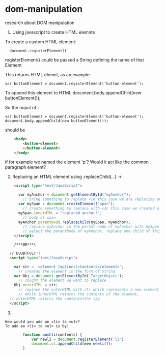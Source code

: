 # dom-manipulation
research about DOM manipulation

1.	Using javascript to create HTML elemnts

To create a custom HTML element:
  ```
	document.registerElement()
  ```
  registerElement() could be passed a String defining the name of that Element


This returns HTML elemnt, as an example:

	var buttonElement = document.registerElement('button-element');

To append this element to HTML
	document.body.appendChild(new buttonElement());

So the ouput of :

	var buttonElement = document.registerElement('button-element');
	document.body.appendChild(new buttonElement());

should be
``` HTML
	<body>
		<button-elemnet>
		</button-element>
	</body>
  ```

if for example we named the element 'p'? Would it act like the common paragraph element?

2. Replacing an HTML element using .replaceChild(...) ->
``` HTML
	<script type="text/JavaScript">

	  var myAnchor = document.getElementById("myAnchor");
		// bring something to replace <In this case we are replacing an anchor>
	  var mySpan = document.createElement("span");
		// create something to replace with <In this case we created a span>
	  mySpan.innerHTML = "replaced anchor!";
		// body of span
	  myAnchor.parentNode.replaceChild(mySpan, myAnchor);
		// replace myAnchor in the parent node of myAnchor with mySpan
		// select the parentNode of myAnchor, replace one child of this parent 'myAnchor' with mySpan
	</script>
  ```


		/***OR***\
  ``` HTML
	// DOUBTFUL!!!
	<script type="text/JavaScript">

	  var str = '<element [options]>Contents</element>';
		// created the element in the form of String
	  var Obj = document.getElementById('TargetObject');
		// cought the element we want to replace
	  Obj.outerHTML = str;
		// replace the outerHTML with str which represents a new element
		// while innerHTML returns the contents of the element,
    // outerHTML returns the contents+the tag
	</script>
  ```
3.
``` text
How would you add an <li> to <ul>?
To add an <li> to <ul> is by:
```
``` javascript
		function pushli(contents) {
			var newli = document.registerElement('li');
			document.ul.appendChild(new newli());
		}
```
